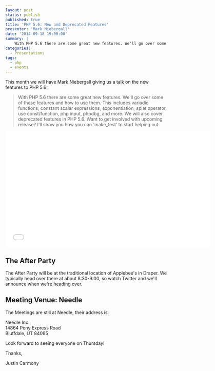 ```yaml
---
layout: post
status: publish
published: true
title: 'PHP 5.6: New and Deprecated Features'
presenter: 'Mark Niebergall'
date: '2014-09-18 19:00:00'
summary: |
    With PHP 5.6 there are some great new features. We'll go over some of these features and how to use them. We will also cover deprecated features in PHP 5.6. We'll even cover how to help out with the upcoming release.
categories:
  - Presentations
tags:
  - php
  - events
---
```

This month we will have Mark Niebergall giving us a talk on the new features to PHP 5.6:

> With PHP 5.6 there are some great new features. We'll go over
> some of these features and how to use them. This includes variadic
> functions, constant scalar expressions, exponentiation, splat
> operator, use const/function, php input, phpdbg, and more. We will
> also cover deprecated features in PHP 5.6. Want to get involved with
> upcoming release? I'll show you how you can 'make_test' to start
> helping out.

<iframe width="640" height="360" src="//www.youtube.com/embed/Ldar2VYPiEE" frameborder="0" allowfullscreen></iframe>

## The After Party

The After Party will be at the traditional location of Applebee's in Draper. We typically head over there at about
8:30-9:00, so watch Twitter and we'll announce when we're heading over.

## Meeting Venue: Needle

The Meetings are still at Needle, their address is:

Needle Inc.<br/>
14864 Pony Express Road<br/>
Bluffdale, UT 84065

Look forward to seeing everyone on Thursday!

Thanks,

Justin Carmony